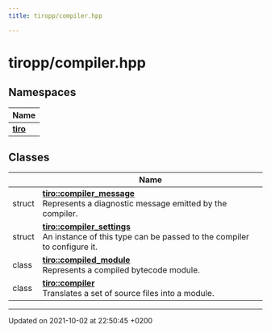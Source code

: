 ```yaml
---
title: tiropp/compiler.hpp

---
```


# tiropp/compiler.hpp



## Namespaces

| Name           |
| -------------- |
| **[tiro](/docs/api/namespaces/namespacetiro)**  |

## Classes

|                | Name           |
| -------------- | -------------- |
| struct | **[tiro::compiler_message](/docs/api/classes/structtiro_1_1compiler__message)** <br>Represents a diagnostic message emitted by the compiler.  |
| struct | **[tiro::compiler_settings](/docs/api/classes/structtiro_1_1compiler__settings)** <br>An instance of this type can be passed to the compiler to configure it.  |
| class | **[tiro::compiled_module](/docs/api/classes/classtiro_1_1compiled__module)** <br>Represents a compiled bytecode module.  |
| class | **[tiro::compiler](/docs/api/classes/classtiro_1_1compiler)** <br>Translates a set of source files into a module.  |






-------------------------------

Updated on 2021-10-02 at 22:50:45 +0200
